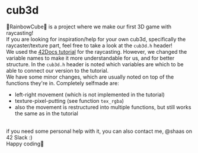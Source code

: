 # cub3d
🌈RainbowCube🌈 is a project where we make our first 3D game with raycasting! <br>
If you are looking for inspiration/help for your own cub3d, specifically the raycaster/texture part, feel free to take a look at the `cub3d.h` header! <br>
We used the [42Docs tutorial](https://lodev.org/cgtutor/raycasting.html) for the raycasting. However, we changed the variable names to make it more understandable for us, and for better structure. In the `cub3d.h` header is noted which variables are which to be able to connect our version to the tutorial. <br>
We have some minor changes, which are usually noted on top of the functions they're in. Completely selfmade are:
- left-right movement (which is not implemented in the tutorial)
- texture-pixel-putting (see function `tex_rgba`)
- also the movement is restructured into multiple functions, but still works the same as in the tutorial <br> <br>

if you need some personal help with it, you can also contact me, @shaas on 42 Slack :) <br>
Happy coding🌈
